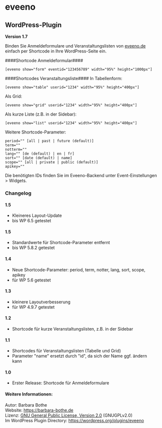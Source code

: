 eveeno
=========

WordPress-Plugin
----------------

<b>Version 1.7</b>

Binden Sie Anmeldeformulare und Veranstaltungslisten von <a href="https://eveeno.com">eveeno.de</a> einfach per Shortcode in Ihre WordPress-Seite ein.

####Shortcode Anmeldeformular####
```
[eveeno show="form" eventid="123456789" width="95%" height="1000px"]
```
####Shortcodes Veranstaltungsliste####
In Tabellenform:
```
[eveeno show="table" userid="1234" width="95%" height="400px"]
```
Als Grid:
```
[eveeno show="grid" userid="1234" width="95%" height="400px"]
```
Als kurze Liste (z.B. in der Sidebar):
```
[eveeno show="list" userid="1234" width="95%" height="400px"]
```
Weitere Shortcode-Parameter:
```
period="" [all | past | future (default)]
term=""
notterm=""
lang="" [de (default) | en | fr]
sort="" [date (default) | name]
scope="" [all | private | public (default)]
apikey=""
```

Die benötigten IDs finden Sie im Eveeno-Backend unter Event-Einstellungen > Widgets.

### Changelog ###

#### 1.5 ####
* Kleineres Layout-Update
* bis WP 6.5 getestet

#### 1.5 ####
* Standardwerte für Shortcode-Parameter entfernt
* bis WP 5.8.2 getestet

#### 1.4 ####
* Neue Shortcode-Parameter: period, term, notter, lang, sort, scope, apikey 
* für WP 5.6 getestet

#### 1.3 ####
* kleinere Layoutverbesserung
* für WP 4.9.7 getestet

#### 1.2 ####
* Shortcode für kurze Veranstaltungslisten, z.B. in der Sidebar

#### 1.1 ####
* Shortcodes für Veranstaltungslisten (Tabelle und Grid)
* Parameter "name" ersetzt durch "id", da sich der Name ggf. ändern kann

#### 1.0 ####
* Erster Release: Shortcode für Anmeldeformulare

#### Weitere Informationen: ####
Autor: Barbara Bothe<br>
Website: <a href="https://barbara-bothe.de">https://barbara-bothe.de</a><br>
Lizenz: <a href="https://www.gnu.org/licenses/gpl">GNU General Public License, Version 2.0</a> (GNUGPLv2.0)<br>
Im WordPress Plugin Directory: <a href="https://wordpress.org/plugins/eveeno">https://wordpress.org/plugins/eveeno</a>